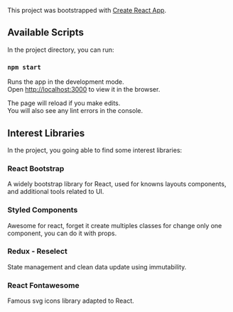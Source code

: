 This project was bootstrapped with [Create React App](https://github.com/facebook/create-react-app).

## Available Scripts

In the project directory, you can run:

### `npm start`

Runs the app in the development mode.<br />
Open [http://localhost:3000](http://localhost:3000) to view it in the browser.

The page will reload if you make edits.<br />
You will also see any lint errors in the console.

## Interest Libraries

In the project, you going able to find some interest libraries:

### React Bootstrap

A widely bootstrap library for React, used for knowns layouts components, and additional tools related to UI.

### Styled Components

Awesome for react, forget it create multiples classes for change only one component, you can do it with props.

### Redux - Reselect

State management and clean data update using immutability.

### React Fontawesome

Famous svg icons library adapted to React.
